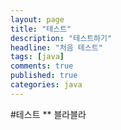 ```yaml
---
layout: page
title: "테스트"
description: "테스트하기"
headline: "처음 테스트"
tags: [java]
comments: true
published: true
categories: java
---
```

#테스트
** 블라블라
